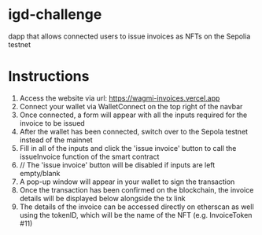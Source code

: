 # igd-challenge
dapp that allows connected users to issue invoices as NFTs on the Sepolia testnet

# Instructions
1. Access the website via url: https://wagmi-invoices.vercel.app
2. Connect your wallet via WalletConnect on the top right of the navbar
3. Once connected, a form will appear with all the inputs required for the invoice to be issued
4. After the wallet has been connected, switch over to the Sepola testnet instead of the mainnet
5. Fill in all of the inputs and click the 'issue invoice' button to call the issueInvoice function of the smart contract
6. // The 'issue invoice' button will be disabled if inputs are left empty/blank
7. A pop-up window will appear in your wallet to sign the transaction
8. Once the transaction has been confirmed on the blockchain, the invoice details will be displayed below alongside the tx link
9. The details of the invoice can be accessed directly on etherscan as well using the tokenID, which will be the name of the NFT (e.g. InvoiceToken #11)


